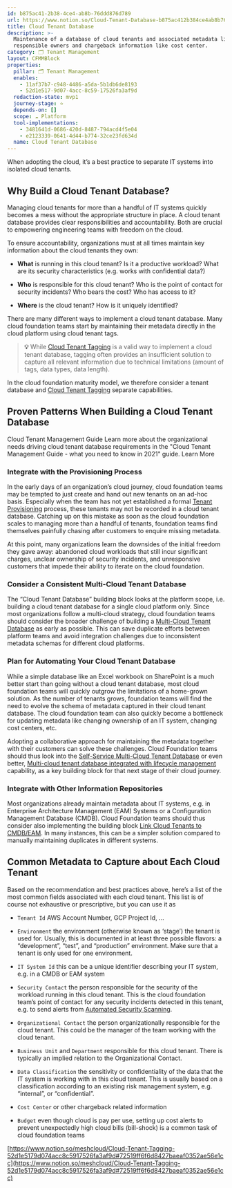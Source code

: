 ```yaml
---
id: b875ac41-2b38-4ce4-ab8b-76ddd876d789
url: https://www.notion.so/Cloud-Tenant-Database-b875ac412b384ce4ab8b76ddd876d789
title: Cloud Tenant Database
description: >-
  Maintenance of a database of cloud tenants and associated metadata like
  responsible owners and chargeback information like cost center.
category: 🗂 Tenant Management
layout: CFMMBlock
properties:
  pillar: 🗂 Tenant Management
  enables:
    - 11af37b7-c948-4486-a5da-5b1db6de8193
    - 52d1e517-9d07-4acc-8c59-17526fa3af9d
  redaction-state: mvp1
  journey-stage: ⭐️
  depends-on: []
  scope: ☁️ Platform
  tool-implementations:
    - 3481641d-0686-420d-8487-794acd4f5e04
    - e2123339-0641-4d44-b774-32ce23fd634d
  name: Cloud Tenant Database
---
```


When adopting the cloud, it’s a best practice to separate IT systems into isolated cloud tenants.

## Why Build a Cloud Tenant Database?

Managing cloud tenants for more than a handful of IT systems quickly becomes a mess without the appropriate structure in place. A cloud tenant database provides clear responsibilities and accountability. Both are crucial to empowering engineering teams with freedom on the cloud. 

To ensure accountability, organizations must at all times maintain key information about the cloud tenants they own:

- **What** is running in this cloud tenant? Is it a productive workload? What are its security characteristics (e.g. works with confidential data?)

- **Who** is responsible for this cloud tenant? Who is the point of contact for security incidents? Who bears the cost? Who has access to it?

- **Where** is the cloud tenant? How is it uniquely identified?

There are many different ways to implement a cloud tenant database. Many cloud foundation teams start by maintaining their metadata directly in the cloud platform using cloud tenant tags.

> **💡** While  [Cloud Tenant Tagging](../security-and-compliance/cloud-tenant-tagging.md)  is a valid way to implement a cloud tenant database, tagging often provides an insufficient solution to capture all relevant information due to technical limitations (amount of tags, data types, data length).

 In the cloud foundation maturity model, we therefore consider a tenant database and [Cloud Tenant Tagging](../security-and-compliance/cloud-tenant-tagging.md) separate capabilities.

## Proven Patterns When Building a Cloud Tenant Database

<!--notion-markdown-cms:raw-->
<CallToAction>
	<CtaHeader>Cloud Tenant Management Guide</CtaHeader>
	<CtaText>Learn more about the organizational needs driving cloud tenant database requirements in the "Cloud Tenant Management Guide - what you need to know in 2021" guide.</CtaText>
	<CtaButton class="btn-primary" url="https://www.meshcloud.io/2021/01/27/cloud-tenant-management-what-you-need-to-know-in-2021/">Learn More</CtaButton>
</CallToAction>

### Integrate with the Provisioning Process

In the early days of an organization’s cloud journey, cloud foundation teams may be tempted to just create and hand out new tenants on an ad-hoc basis. Especially when the team has not yet established a formal [Tenant Provisioning](./tenant-provisioning.md) process, these tenants may not be recorded in a cloud tenant database. Catching up on this mistake as soon as the cloud foundation scales to managing more than a handful of tenants, foundation teams find themselves painfully chasing after customers to enquire missing metadata. 

At this point, many organizations learn the downsides of the initial freedom they gave away:  abandoned cloud workloads that still incur significant charges, unclear ownership of security incidents, and unresponsive customers that impede their ability to iterate on the cloud foundation.

### Consider a Consistent Multi-Cloud Tenant Database

The “Cloud Tenant Database” building block looks at the platform scope, i.e. building a cloud tenant database for a single cloud platform only. Since most organizations follow a multi-cloud strategy, cloud foundation teams should consider the broader challenge of building a [Multi-Cloud Tenant Database](./multi-cloud-tenant-database.md) as early as possible. This can save duplicate efforts between platform teams and avoid integration challenges due to inconsistent metadata schemas for different cloud platforms.

### Plan for Automating Your Cloud Tenant Database

While a simple database like an Excel workbook on SharePoint is a much better start than going without a cloud tenant database, most cloud foundation teams will quickly outgrow the limitations of a home-grown solution. As the number of tenants grows, foundation teams will find the need to evolve the schema of metadata captured in their cloud tenant database. The cloud foundation team can also quickly become a bottleneck for updating metadata like changing ownership of an IT system, changing cost centers, etc.

Adopting a collaborative approach for maintaining the metadata together with their customers can solve these challenges. Cloud Foundation teams should thus look into the [Self-Service Multi-Cloud Tenant Database](./self-service-multi-cloud-tenant-database.md) or even better, [Multi-cloud tenant database integrated with lifecycle management](./multi-cloud-tenant-database-integrated-with-lifecycle-management.md) capability, as a key building block for that next stage of their cloud journey.

### Integrate with Other Information Repositories

Most organizations already maintain metadata about IT systems, e.g. in Enterprise Architecture Management (EAM) Systems or a Configuration Management Database (CMDB). Cloud Foundation teams should thus consider also implementing the building block [Link Cloud Tenants to CMDB/EAM](./link-cloud-tenants-to-cmdbeam.md). In many instances, this can be a simpler solution compared to manually maintaining duplicates in different systems.

## Common Metadata to Capture about Each Cloud Tenant

Based on the recommendation and best practices above, here’s a list of the most common fields associated with each cloud tenant. This list is of course not exhaustive or prescriptive, but you can use it as 

- `Tenant Id` AWS Account Number, GCP Project Id, ...

- `Environment` the environment (otherwise known as ‘stage’) the tenant is used for. Usually, this is documented in at least three possible flavors: a “development”, “test”, and “production” environment. Make sure that a tenant is only used for one environment.

- `IT System Id` this can be a unique identifier describing your IT system, e.g. in a CMDB or EAM system

- `Security Contact` the person responsible for the security of the workload running in this cloud tenant. This is the cloud foundation team’s point of contact for any security incidents detected in this tenant, e.g. to send alerts from [Automated Security Scanning](../security-and-compliance/automated-security-scanning.md).

- `Organizational Contact` the person organizationally responsible for the cloud tenant. This could be the manager of the team working with the cloud tenant.

- `Business Unit` and `Department` responsible for this cloud tenant. There is typically an implied relation to the Organizational Contact.

- `Data Classification` the sensitivity or confidentiality of the data that the IT system is working with in this cloud tenant. This is usually based on a classification according to an existing risk management system, e.g. “internal”, or “confidential”.

- `Cost Center` or other chargeback related information

- `Budget` even though cloud is pay per use, setting up cost alerts to prevent unexpectedly high cloud bills (bill-shock) is a common task of cloud foundation teams

[https://www.notion.so/meshcloud/Cloud-Tenant-Tagging-52d1e5179d074acc8c5917526fa3af9d#72519ff6f6d8427baeaf0352ae56e1cc](https://www.notion.so/meshcloud/Cloud-Tenant-Tagging-52d1e5179d074acc8c5917526fa3af9d#72519ff6f6d8427baeaf0352ae56e1cc)